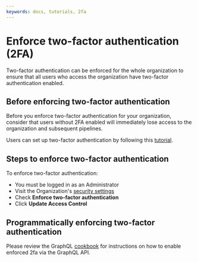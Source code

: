 ```yaml
---
keywords: docs, tutorials, 2fa
---
```


# Enforce two-factor authentication (2FA)

Two-factor authentication can be enforced for the whole organization to ensure
that all users who access the organization have two-factor authentication enabled.

## Before enforcing two-factor authentication

Before you enforce two-factor authentication for your organization, consider
that users without 2FA enabled will immediately lose access to the organization
and subsequent pipelines.

Users can set up two-factor authentication by following this [tutorial].

## Steps to enforce two-factor authentication

To enforce two-factor authentication:

- You must be logged in as an Administrator
- Visit the Organization's [security settings]
- Check **Enforce two-factor authentication**
- Click **Update Access Control**

## Programmatically enforcing two-factor authentication

Please review the GraphQL [cookbook] for instructions on how to enable
enforced 2fa via the GraphQL API.

[cookbook]: /docs/apis/graphql/cookbooks/organizations#enforce-two-factor-authentication-2fa-for-your-organization
[security settings]: https://buildkite.com/organizations/~/security
[tutorial]: /docs/tutorials/2fa
